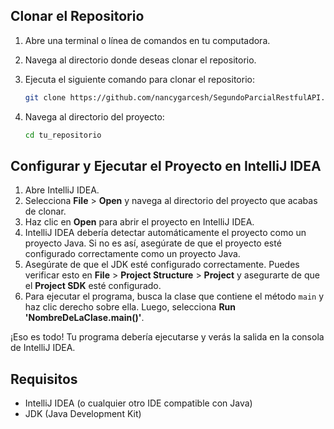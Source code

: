 ## Clonar el Repositorio

1. Abre una terminal o línea de comandos en tu computadora.
2. Navega al directorio donde deseas clonar el repositorio.
3. Ejecuta el siguiente comando para clonar el repositorio:

    ```bash
    git clone https://github.com/nancygarcesh/SegundoParcialRestfulAPI.git

    ```

4. Navega al directorio del proyecto:

    ```bash
    cd tu_repositorio
    ```

## Configurar y Ejecutar el Proyecto en IntelliJ IDEA

1. Abre IntelliJ IDEA.
2. Selecciona **File** > **Open** y navega al directorio del proyecto que acabas de clonar.
3. Haz clic en **Open** para abrir el proyecto en IntelliJ IDEA.
4. IntelliJ IDEA debería detectar automáticamente el proyecto como un proyecto Java. Si no es así, asegúrate de que el proyecto esté configurado correctamente como un proyecto Java.
5. Asegúrate de que el JDK esté configurado correctamente. Puedes verificar esto en **File** > **Project Structure** > **Project** y asegurarte de que el **Project SDK** esté configurado.
6. Para ejecutar el programa, busca la clase que contiene el método `main` y haz clic derecho sobre ella. Luego, selecciona **Run 'NombreDeLaClase.main()'**.

¡Eso es todo! Tu programa debería ejecutarse y verás la salida en la consola de IntelliJ IDEA.

## Requisitos

- IntelliJ IDEA (o cualquier otro IDE compatible con Java)
- JDK (Java Development Kit)

